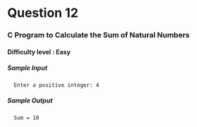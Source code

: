 # Question 12

### C Program to Calculate the Sum of Natural Numbers

#### Difficulty level : Easy

##### Sample Input

      Enter a positive integer: 4

##### Sample Output

      Sum = 10
